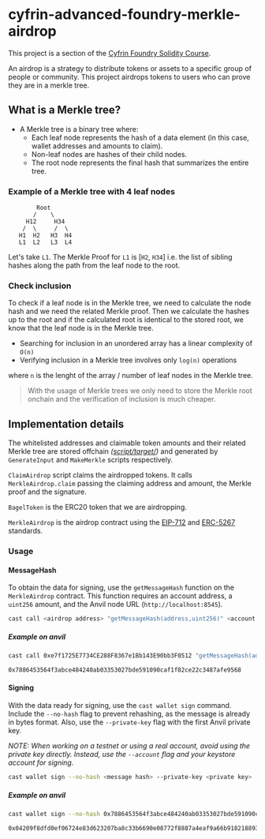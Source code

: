 # cyfrin-advanced-foundry-merkle-airdrop

This project is a section of the [Cyfrin Foundry Solidity Course](https://github.com/Cyfrin/foundry-full-course-cu?tab=readme-ov-file#advanced-foundry-section-4-foundry-merkle-airdrop-and-signatures).

An airdrop is a strategy to distribute tokens or assets to a specific group of people or community.
This project airdrops tokens to users who can prove they are in a merkle tree.

## What is a Merkle tree?

* A Merkle tree is a binary tree where:
  * Each leaf node represents the hash of a data element (in this case, wallet addresses and amounts to claim).
  * Non-leaf nodes are hashes of their child nodes.
  * The root node represents the final hash that summarizes the entire tree.

### Example of a Merkle tree with 4 leaf nodes

```
        Root
       /    \
     H12     H34
    /  \     /  \
   H1  H2   H3  H4
   L1  L2   L3  L4
```

Let's take `L1`. The Merkle Proof for `L1` is [`H2`, `H34`] i.e. the list of sibling hashes along the path from the leaf node to the root.

### Check inclusion

To check if a leaf node is in the Merkle tree, we need to calculate the node hash and we need the related Merkle proof.
Then we calculate the hashes up to the root and if the calculated root is identical to the stored root, we know that the leaf node is in the Merkle tree.

* Searching for inclusion in an unordered array has a linear complexity of `O(n)`
* Verifying inclusion in a Merkle tree involves only `log(n)` operations

where `n` is the lenght of the array / number of leaf nodes in the Merkle tree.

> With the usage of Merkle trees we only need to store the Merkle root onchain and the verification of inclusion is much cheaper.

## Implementation details

The whitelisted addresses and claimable token amounts and their related Merkle tree are stored offchain *([script/target/](https://github.com/berekvolgyipeter/cyfrin-advanced-foundry-merkle-airdrop/tree/main/script/target))* and generated by `GenerateInput` and `MakeMerkle` scripts respectively.

`ClaimAirdrop` script claims the airdropped tokens. It calls `MerkleAirdrop.claim` passing the claiming address and amount, the Merkle proof and the signature.

`BagelToken` is the ERC20 token that we are airdropping.

`MerkleAirdrop` is the airdrop contract using the [EIP-712](https://eips.ethereum.org/EIPS/eip-712) and [ERC-5267](https://eips.ethereum.org/EIPS/eip-5267) standards.

### Usage

#### MessageHash

To obtain the data for signing, use the `getMessageHash` function on the `MerkleAirdrop` contract. This function requires an account address, a `uint256` amount, and the Anvil node URL (`http://localhost:8545`).

```zsh
cast call <airdrop address> "getMessageHash(address,uint256)" <account address> <amount to claim> --rpc-url <rpc url>
```

##### Example on anvil

```zsh
cast call 0xe7f1725E7734CE288F8367e1Bb143E90bb3F0512 "getMessageHash(address,uint256)" 0xf39Fd6e51aad88F6F4ce6aB8827279cffFb92266 25000000000000000000 --rpc-url http://localhost:8545

0x7886453564f3abce484240ab03353027bde591090caf1f82ce22c3487afe9568
```

#### Signing

With the data ready for signing, use the `cast wallet sign` command. Include the `--no-hash` flag to prevent rehashing, as the message is already in bytes format. Also, use the `--private-key` flag with the first Anvil private key.

*NOTE:  When working on a testnet or using a real account, avoid using the private key directly. Instead, use the `--account` flag and your keystore account for signing.*

```zsh
cast wallet sign --no-hash <message hash> --private-key <private key>
```

##### Example on anvil

```zsh
cast wallet sign --no-hash 0x7886453564f3abce484240ab03353027bde591090caf1f82ce22c3487afe9568 --private-key 0xac0974bec39a17e36ba4a6b4d238ff944bacb478cbed5efcae784d7bf4f2ff80

0x04209f8dfd0ef06724e83d623207ba8c33b6690e08772f8887a4eaf9a66b9182188938adea374fa542ad5ddde24bdc981f5e26a628e65fb425a68db8a938f6761c
```
